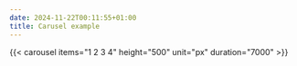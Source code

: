 ```yaml
---
date: 2024-11-22T00:11:55+01:00
title: Carusel example
---
```


{{< carousel items="1 2 3 4" height="500" unit="px" duration="7000" >}}
